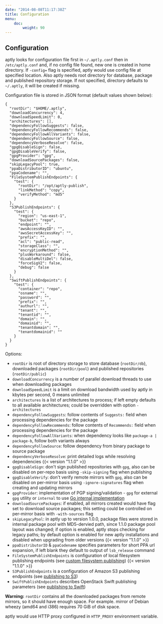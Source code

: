 ```yaml
---
date: "2014-08-08T11:17:38Z"
title: Configuration
menu:
    doc:
        weight: 90
---
```


Configuration
--------------

aptly looks for configuration file first in `~/.aptly.conf` then
in `/etc/aptly.conf` and, if no config file found, new one is created in
home directory. If
`-config=` flag is specified, aptly would use config file at specified
location. Also aptly needs root directory for database, package and
published repository storage. If not specified, directory defaults to
`~/.aptly`, it will be created if missing.

Configuration file is stored in JSON format (default values shown
below):

    {
      "rootDir": "$HOME/.aptly",
      "downloadConcurrency": 4,
      "downloadSpeedLimit": 0,
      "architectures": [],
      "dependencyFollowSuggests": false,
      "dependencyFollowRecommends": false,
      "dependencyFollowAllVariants": false,
      "dependencyFollowSource": false,
      "dependencyVerboseResolve": false,
      "gpgDisableSign": false,
      "gpgDisableVerify": false,
      "gpgProvider": "gpg",
      "downloadSourcePackages": false,
      "skipLegacyPool": true,
      "ppaDistributorID": "ubuntu",
      "ppaCodename": "",
      "FileSystemPublishEndpoints": {
        "test": {
          "rootDir": "/opt/aptly-publish",
          "linkMethod": "copy",
          "verifyMethod": "md5"
        }
      },
      "S3PublishEndpoints": {
        "test": {
          "region": "us-east-1",
          "bucket": "repo",
          "endpoint": "",
          "awsAccessKeyID": "",
          "awsSecretAccessKey": "",
          "prefix": "",
          "acl": "public-read",
          "storageClass": "",
          "encryptionMethod": "",
          "plusWorkaround": false,
          "disableMultiDel": false,
          "forceSigV2": false,
          "debug": false
        }
      },
      "SwiftPublishEndpoints": {
        "test": {
          "container": "repo",
          "osname": "",
          "password": "",
          "prefix": "",
          "authurl": "",
          "tenant": "",
          "tenantid": "",
          "domain": "",
          "domainid": "",
          "tenantdomain": "",
          "tenantdomainid": ""
        }
      }
    }

Options:

-   `rootDir` is root of directory storage to store database
    (`rootDir/db`), downloaded packages (`rootDir/pool`) and published
    repositories (`rootDir/public`)
-   `downloadConcurrency` is a number of parallel download threads to
    use when downloading packages
-   `downloadSpeedLimit` is a limit on download bandwidth used by aptly
    in kbytes per second, 0 means unlimited
-   `architectures` is a list of architectures to process; if left empty
    defaults to all available architectures; could be overridden with
    option `-architectures`
-   `dependencyFollowSuggests`: follow contents of `Suggests:` field
    when processing dependencies for the package
-   `dependencyFollowRecommends`: follow contents of `Recommends:` field
    when processing dependencies for the package
-   `dependencyFollowAllVariants`: when dependency looks like
    `package-a | package-b`, follow both variants always
-   `dependencyFollowSource`: follow dependency from binary package to
    source package
-   `dependencyVerboseResolve`:
    print detailed logs while resolving dependencies {{< version "1.1.0" >}}
-   `gpgDisableSign`: don't sign published repositories with `gpg`, also
    can be disabled on per-repo basis using `-skip-signing` flag when
    publishing
-   `gpgDisableVerify`: don't verify remote mirrors with `gpg`, also can
    be disabled on per-mirror basis using `-ignore-signatures` flag when
    creating and updating mirrors
-   `gpgProvider`: implementation of PGP signing/validation - `gpg` for external `gpg` utility or
    `internal` to use [Go internal implementation](/doc/feature/pgp-providers)
-   `downloadSourcePackages`: if enabled, all mirrors created would have
    flag set to download source packages; this setting could be
    controlled on per-mirror basis with `-with-sources` flag
-   `skipLegacyPool`: in aptly up to version 1.0.0,
    package files were stored in internal package pool
    with MD5-dervied path, since 1.1.0 package pool layout was changed;
    if option is enabled, aptly stops checking for legacy paths;
    by default option is enabled for new aptly installations and disabled when
    upgrading from older versions {{< version "1.1.0" >}}
-   `ppaDistributorID` & `ppaCodename` specifies parameters for short
    PPA url expansion, if left blank they default to output of
    `lsb_release` command
-   `FileSystemPublishEndpoints` is configuration of local filesystem
    publishing endpoints (see [custom filesystem publishing](/doc/feature/filesystem)) {{< version "1.1.0" >}}
-   `S3PublishEndpoints` is a configuration of Amazon S3 publishing
    endpoints (see [publishing to S3](/doc/feature/s3/))
-   `SwiftPublishEndpoints` describes OpenStack Swift publishing
    parameters (see [publishing to Swift](/doc/feature/swift))

<div class="alert alert-warning alert-note"><strong>Warning:</strong> <code>rootDir</code> contains all the downloaded packages from remote
mirrors, so it should have enough space. For example. mirror of Debian
wheezy (amd64 and i386) requires 70 GiB of disk space.</div>

aptly would use HTTP proxy configured in `HTTP_PROXY` environment
variable.
